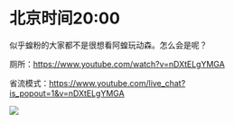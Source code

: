 # 北京时间20:00

似乎蝗粉的大家都不是很想看阿蝗玩动森。怎么会是呢？

厕所：https://www.youtube.com/watch?v=nDXtELgYMGA

省流模式：https://www.youtube.com/live_chat?is_popout=1&v=nDXtELgYMGA

<img src="https://img.nga.178.com/attachments/mon_202105/15/7nQ16x-2lhcZlT3cSku-12b.jpg"></img>